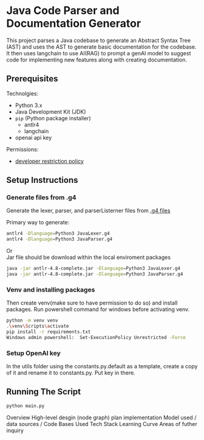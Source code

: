 # Java Code Parser and Documentation Generator

This project parses a Java codebase to generate an Abstract Syntax Tree (AST) and uses the AST to generate basic documentation for the codebase. It then uses langchain to use AI(RAG) to prompt a genAI model to suggest code for implementing new features along with creating documentation.

## Prerequisites
Technolgies:
- Python 3.x
- Java Development Kit (JDK)
- `pip` (Python package installer)
    - antlr4
    - langchain
- openai api key

Permissions:
- [developer restriction policy]()

## Setup Instructions

### Generate files from .g4
Generate the lexer, parser, and parserListerner files from [.g4 files](https://github.com/antlr/grammars-v4/tree/master/java/java) 

Primary way to generate:
```sh
antlr4 -Dlanguage=Python3 JavaLexer.g4
antlr4 -Dlanguage=Python3 JavaParser.g4
```
Or \
Jar file should be download within the local enviroment packages
```sh
java -jar antlr-4.8-complete.jar -Dlanguage=Python3 JavaLexer.g4
java -jar antlr-4.8-complete.jar -Dlanguage=Python3 JavaParser.g4
```
### Venv and installing packages
Then create venv(make sure to have permission to do so) and install packages. Run powershell command for windows before activating venv.

```sh
python -m venv venv
.\venv\Scripts\activate
pip install -r requirements.txt
Windows admin powershell:  Set-ExecutionPolicy Unrestricted -Force
```
### Setup OpenAI key
In the utils folder using the constants.py.default as a template, create a copy of it and rename it to constants.py. Put key in there.

## Running The Script
```sh
python main.py
```

Overview
High-level desgin (node graph)
plan
implementation 
Model used / data sources / Code Bases Used
Tech Stack
Learning Curve
Areas of futher inquiry 
